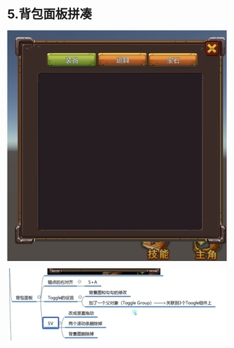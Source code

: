 # 5.背包面板拼凑

![293cf1ddfc298dc7d03b61b6f3d5ef31.png](image/293cf1ddfc298dc7d03b61b6f3d5ef31.png)

![ac5155defa94c10a296e7a63d236ea2e.png](image/ac5155defa94c10a296e7a63d236ea2e.png)
